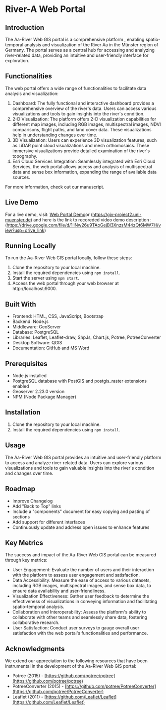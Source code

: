 # River-A Web Portal
## Introduction

The Aa-River Web GIS portal is a comprehensive platform , enabling spatio-temporal analysis and visualization of the River Aa in the Münster region of Germany. The portal serves as a central hub for accessing and analyzing river-related data, providing an intuitive and user-friendly interface for exploration.

## Functionalities

The web portal offers a wide range of functionalities to facilitate data analysis and visualization:

1. Dashboard: The fully functional and interactive dashboard provides a comprehensive overview of the river's data. Users can access various visualizations and tools to gain insights into the river's condition.
2. 2-D Visualization: The platform offers 2-D visualization capabilities for different map images, including RGB images, multispectral images, NDVI comparisons, flight paths, and land cover data. These visualizations help in understanding changes over time.
3. 3D Visualization: Users can experience 3D visualization features, such as LiDAR point cloud visualizations and mesh orthomosaics. These immersive visualizations provide detailed examination of the river's topography.
4. Esri Cloud Services Integration: Seamlessly integrated with Esri Cloud Services, the web portal allows access and analysis of multispectral data and sense box information, expanding the range of available data sources.

For more information, check out our manuscript.

## Live Demo

For a live demo, visit: [Web Portal Demo](https://web-portal.herokuapp.com/)or (https://giv-project2.uni-muenster.de)
and here is the link to  recoreded video demo description :(https://drive.google.com/file/d/1liNw26u9TAoGejBl3XnzsM44zQt6MW7H/view?usp=drive_link)

## Running Locally

To run the Aa-River Web GIS portal locally, follow these steps:

1. Clone the repository to your local machine.
2. Install the required dependencies using `npm install`.
3. Start the server using `npm start`.
4. Access the web portal through your web browser at http://localhost:9000.

## Built With

- Frontend: HTML, CSS, JavaScript, Bootstrap
- Backend: Node.js
- Middleware: GeoServer
- Database: PostgreSQL
- Libraries: Leaflet, Leaflet-draw, ShpJs, Chart.js, Potree, PotreeConverter
- Desktop Software: QGIS
- Documentation: GitHub and MS Word

## Prerequisites

- Node.js installed
- PostgreSQL database with PostGIS and postgis_raster extensions enabled
- Geoserver 2.23.0 version
- NPM (Node Package Manager)

## Installation

1. Clone the repository to your local machine.
2. Install the required dependencies using `npm install`.

## Usage

The Aa-River Web GIS portal provides an intuitive and user-friendly platform to access and analyze river-related data. Users can explore various visualizations and tools to gain valuable insights into the river's condition and changes over time.

## Roadmap

- Improve Changelog
- Add "Back to Top" links
- Include a "components" document for easy copying and pasting of sections
- Add support for different interfaces
- Continuously update and address open issues to enhance features

## Key Metrics

The success and impact of the Aa-River Web GIS portal can be measured through key metrics:

- User Engagement: Evaluate the number of users and their interaction with the platform to assess user engagement and satisfaction.
- Data Accessibility: Measure the ease of access to various datasets, including RGB images, multispectral images, and sense box data, to ensure data availability and user-friendliness.
- Visualization Effectiveness: Gather user feedback to determine the effectiveness of visualizations in conveying information and facilitating spatio-temporal analysis.
- Collaboration and Interoperability: Assess the platform's ability to collaborate with other teams and seamlessly share data, fostering collaborative research.
- User Satisfaction: Conduct user surveys to gauge overall user satisfaction with the web portal's functionalities and performance.

## Acknowledgments

We extend our appreciation to the following resources that have been instrumental in the development of the Aa-River Web GIS portal:

- Potree (2015) - [https://github.com/potree/potree](https://github.com/potree/potree)
- PotreeConverter (2015) - [https://github.com/potree/PotreeConverter](https://github.com/potree/PotreeConverter)
- Leaflet (2011) - [https://github.com/Leaflet/Leaflet](https://github.com/Leaflet/Leaflet)

